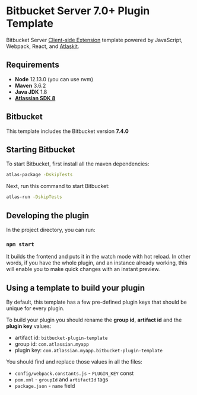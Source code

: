 # Bitbucket Server 7.0+ Plugin Template

Bitbucket Server [Client-side Extension](https://developer.atlassian.com/server/framework/clientside-extensions/) template powered by JavaScript, Webpack, React, and [Atlaskit](https://atlaskit.atlassian.com/).

## Requirements
 - **Node** 12.13.0 (you can use nvm)
 - **Maven** 3.6.2
 - **Java JDK** 1.8
 - [**Atlassian SDK 8**](https://developer.atlassian.com/server/framework/atlassian-sdk/downloads/)

## Bitbucket

This template includes the  Bitbucket version **7.4.0**

## Starting Bitbucket

To start Bitbucket, first install all the maven dependencies:

```sh
atlas-package -DskipTests
```

Next, run this command to start Bitbucket:

```sh
atlas-run -DskipTests
```

## Developing the plugin

In the project directory, you can run:

### `npm start`

It builds the frontend and puts it in the watch mode with hot reload.
In other words, if you have the whole plugin, and an instance already working,
this will enable you to make quick changes with an instant preview.

## Using a template to build your plugin

By default, this template has a few pre-defined plugin keys that should be unique for every plugin.
 
To build your plugin you should rename the **group id**, **artifact id** and the **plugin key** values:

 - artifact id: `bitbucket-plugin-template`
 - group id: `com.atlassian.myapp`   
 - plugin key: `com.atlassian.myapp.bitbucket-plugin-template`
 
You should find and replace those values in all the files:

 - `config/webpack.constants.js` - `PLUGIN_KEY` const
 - `pom.xml` - `groupId` and `artifactId` tags
 - `package.json` - `name` field
